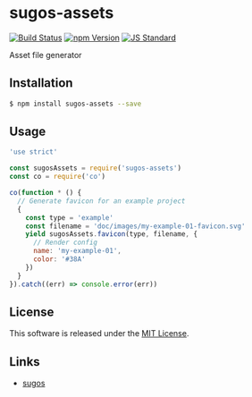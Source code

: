 sugos-assets
==========

<!---
This file is generated by ape-tmpl. Do not update manually.
--->

<!-- Badge Start -->
<a name="badges"></a>

[![Build Status][bd_travis_com_shield_url]][bd_travis_com_url]
[![npm Version][bd_npm_shield_url]][bd_npm_url]
[![JS Standard][bd_standard_shield_url]][bd_standard_url]

[bd_repo_url]: https://github.com/realglobe-Inc/sugos-assets
[bd_travis_url]: http://travis-ci.org/realglobe-Inc/sugos-assets
[bd_travis_shield_url]: http://img.shields.io/travis/realglobe-Inc/sugos-assets.svg?style=flat
[bd_travis_com_url]: http://travis-ci.com/realglobe-Inc/sugos-assets
[bd_travis_com_shield_url]: https://api.travis-ci.com/realglobe-Inc/sugos-assets.svg?token=aeFzCpBZebyaRijpCFmm
[bd_license_url]: https://github.com/realglobe-Inc/sugos-assets/blob/master/LICENSE
[bd_codeclimate_url]: http://codeclimate.com/github/realglobe-Inc/sugos-assets
[bd_codeclimate_shield_url]: http://img.shields.io/codeclimate/github/realglobe-Inc/sugos-assets.svg?style=flat
[bd_codeclimate_coverage_shield_url]: http://img.shields.io/codeclimate/coverage/github/realglobe-Inc/sugos-assets.svg?style=flat
[bd_gemnasium_url]: https://gemnasium.com/realglobe-Inc/sugos-assets
[bd_gemnasium_shield_url]: https://gemnasium.com/realglobe-Inc/sugos-assets.svg
[bd_npm_url]: http://www.npmjs.org/package/sugos-assets
[bd_npm_shield_url]: http://img.shields.io/npm/v/sugos-assets.svg?style=flat
[bd_standard_url]: http://standardjs.com/
[bd_standard_shield_url]: https://img.shields.io/badge/code%20style-standard-brightgreen.svg

<!-- Badge End -->


<!-- Description Start -->
<a name="description"></a>

Asset file generator

<!-- Description End -->


<!-- Overview Start -->
<a name="overview"></a>



<!-- Overview End -->


<!-- Sections Start -->
<a name="sections"></a>

<!-- Section from "doc/guides/01.Installation.md.hbs" Start -->

<a name="section-doc-guides-01-installation-md"></a>
Installation
-----

```bash
$ npm install sugos-assets --save
```


<!-- Section from "doc/guides/01.Installation.md.hbs" End -->

<!-- Section from "doc/guides/02.Usage.md.hbs" Start -->

<a name="section-doc-guides-02-usage-md"></a>
Usage
---------

```javascript
'use strict'

const sugosAssets = require('sugos-assets')
const co = require('co')

co(function * () {
  // Generate favicon for an example project
  {
    const type = 'example'
    const filename = 'doc/images/my-example-01-favicon.svg'
    yield sugosAssets.favicon(type, filename, {
      // Render config
      name: 'my-example-01',
      color: '#38A'
    })
  }
}).catch((err) => console.error(err))

```


<!-- Section from "doc/guides/02.Usage.md.hbs" End -->


<!-- Sections Start -->


<!-- LICENSE Start -->
<a name="license"></a>

License
-------
This software is released under the [MIT License](https://github.com/realglobe-Inc/sugos-assets/blob/master/LICENSE).

<!-- LICENSE End -->


<!-- Links Start -->
<a name="links"></a>

Links
------

+ [sugos](https://github.com/realglobe-Inc/sugos)

<!-- Links End -->

